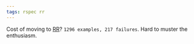 ```yaml
---
tags: rspec rr
---
```


Cost of moving to [RR](/wiki/RR)? `1296 examples, 217 failures`. Hard to muster the enthusiasm.
